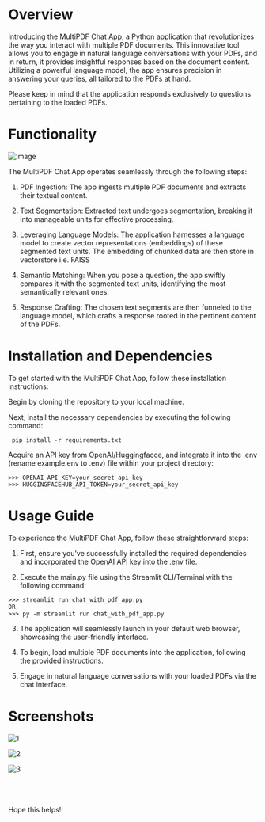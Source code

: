 # Overview
Introducing the MultiPDF Chat App, a Python application that revolutionizes the way you interact with multiple PDF documents. This innovative tool allows you to engage in natural language conversations with your PDFs, and in return, it provides insightful responses based on the document content. Utilizing a powerful language model, the app ensures precision in answering your queries, all tailored to the PDFs at hand.

Please keep in mind that the application responds exclusively to questions pertaining to the loaded PDFs.


# Functionality

![image](https://github.com/yashasvi-shukl/GenAI/assets/22805226/5ff20e0b-839c-4795-99cf-de782149a086)

The MultiPDF Chat App operates seamlessly through the following steps:
1. PDF Ingestion: The app ingests multiple PDF documents and extracts their textual content.

2. Text Segmentation: Extracted text undergoes segmentation, breaking it into manageable units for effective processing. 

3. Leveraging Language Models: The application harnesses a language model to create vector representations (embeddings) of these segmented text units. The embedding of chunked data are then store in vectorstore i.e. FAISS

4. Semantic Matching: When you pose a question, the app swiftly compares it with the segmented text units, identifying the most semantically relevant ones.

5. Response Crafting: The chosen text segments are then funneled to the language model, which crafts a response rooted in the pertinent content of the PDFs.

# Installation and Dependencies
To get started with the MultiPDF Chat App, follow these installation instructions:

Begin by cloning the repository to your local machine.

Next, install the necessary dependencies by executing the following command:
```
 pip install -r requirements.txt
```

Acquire an API key from OpenAI/Huggingfacce, and integrate it into the .env (rename example.env to .env) file within your project directory:
```
>>> OPENAI_API_KEY=your_secret_api_key
>>> HUGGINGFACEHUB_API_TOKEN=your_secret_api_key
```
# Usage Guide

To experience the MultiPDF Chat App, follow these straightforward steps:

1. First, ensure you've successfully installed the required dependencies and incorporated the OpenAI API key into the .env file.

2. Execute the main.py file using the Streamlit CLI/Terminal with the following command:
```
>>> streamlit run chat_with_pdf_app.py
OR
>>> py -m streamlit run chat_with_pdf_app.py
```
3. The application will seamlessly launch in your default web browser, showcasing the user-friendly interface.

4. To begin, load multiple PDF documents into the application, following the provided instructions.

5. Engage in natural language conversations with your loaded PDFs via the chat interface.

# Screenshots
![1](https://github.com/yashasvi-shukl/GenAI/assets/22805226/8940d740-cab8-4f9b-a0a7-b91c8affce93)

![2](https://github.com/yashasvi-shukl/GenAI/assets/22805226/0ff3df2e-33f7-4d75-9786-21344d74d498)

![3](https://github.com/yashasvi-shukl/GenAI/assets/22805226/13545fa3-5853-48c3-be77-cf473ac32d4c)

</br></br></br>
Hope this helps!!

